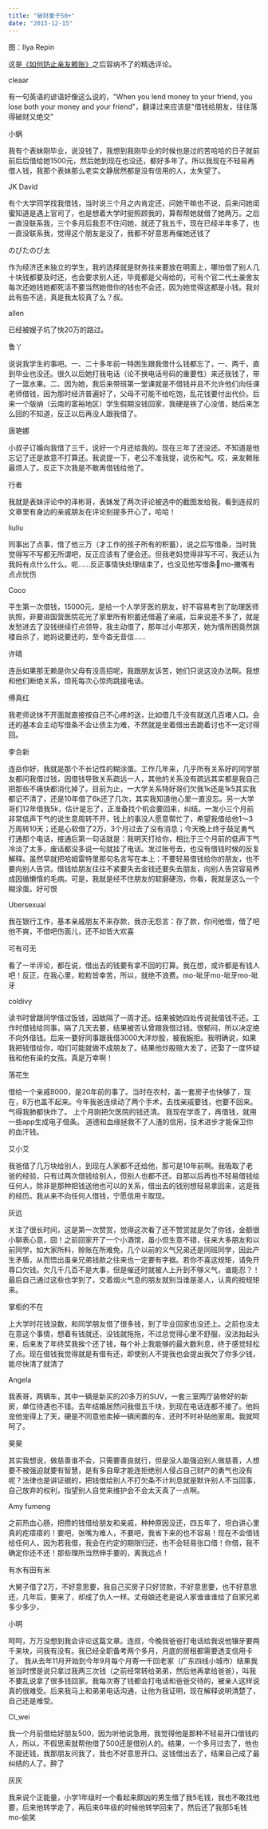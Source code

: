 ```yaml
---
title: "破财童子50+"
date: "2015-12-15"
---
```


图：Ilya Repin

这是[《如何防止亲友赖账》](http://mp.weixin.qq.com/s?__biz=MjM5NDU0Mjk2MQ==&mid=401054353&idx=1&sn=b4d7bc6e4569f6ce2e880a75eeddd08c&scene=21#wechat_redirect)之后容纳不了的精选评论。

cleaar

有一句英语的谚语好像这么说的，"When you lend money to your friend, you lose both your money and your friend"，翻译过来应该是"借钱给朋友，往往落得破财又绝交"

小蜗

我有个表妹刚毕业，说没钱了，我想到我刚毕业的时候也是过的苦哈哈的日子就前前后后借给她1500元，然后她到现在也没还，都好多年了。所以我现在不轻易再借人钱，我那个表妹那么老实文静居然都是没有信用的人，太失望了。

JK David

有个大学同学找我借钱，当时说三个月之内肯定还，问她干嘛也不说，后来问她闺蜜知道是遇上官司了，也是想着大学时挺照顾我的，算帮帮她就借了她两万。之后一直没联系我，三个多月后我忍不住问她，就还了我五千，现在已经半年多了，也一直没联系我，觉得这个朋友是没了，我都不好意思再催她还钱了

のびたのび太

作为经济还未独立的学生，我的选择就是财务往来要放在明面上，哪怕借了别人几十块钱都要及时还，也会要求别人还，毕竟都是父母给的，可有个官二代土豪舍友每次还她钱她都死活不要当然她借你的钱也不会还，因为她觉得这都是小钱。我对此有些不适，真是我太较真了么？叔。

allen

已经被嫂子坑了快20万的路过。

鲁丫

说说我学生的事吧。一、二十多年前一特困生跟我借什么钱都忘了，一、两千，直到毕业也没还。很久以后她打我电话（论不换电话号码的重要性）来还我钱了，带了一篮水果。二、因为她，我后来带班第一堂课就是不借钱并且不允许他们向任课老师借钱，因为那时经济普遍好了，父母不可能不给吃饱，乱花钱要付出代价。后来一个版纳（云南的富裕地区）学生假期没钱回家，我硬是铁了心没借，她后来怎么回的不知道，反正以后再没人跟我借了。

唐艳娜

小叔子订婚向我借了三千，说好一个月还给我的。现在三年了还没还。不知道是他忘记了还是故意不打算还。我说提一下，老公不准我提，说伤和气。哎，亲友赖账最烦人了。反正下次我是不敢再借钱给他了。  

行者

我就是表妹评论中的泽彬哥，表妹发了两次评论被选中的截图发给我，看到连叔的文章里有身边的亲戚朋友在评论别提多开心了，哈哈！

liuliu

同事出了点事，借了他三万（才工作的孩子所有的积蓄），说之后写借条，当时我觉得写不写都无所谓吧，反正应该有了便会还。但我老妈觉得非写不可，我还认为我妈有点什么什么。呃……反正事情快处理结束了，也没见他写借条mo-撇嘴有点点忧伤

Coco

平生第一次借钱，15000元，是给一个人学牙医的朋友，好不容易考到了助理医师执照，非要进国营医院花光了家里所有积蓄还借遍了亲戚，后来说差不多了，就是发愁进去了没钱继续打点领导，我主动借了，那年过小年那天，她为情所困竟然跳楼自杀了，她妈说要还的，至今杳无音信……

许晴

连岳如果那无赖是你父母有没高招呢，我跟朋友诉苦，她们只说这没办法啊。我想和他们断绝关系，烦死每次心惊肉跳接电话。

傅真红

我老师说抹不开面就直接按自己不心疼的送，比如借几千没有就送几百堵人口。会还的基本会主动写借条不会让债主为难，不然就是坐着借出去跪着讨也不一定讨得回。

李合新

连岳你好，我就是那个不长记性的糊涂蛋。工作几年来，几乎所有关系好的同学朋友都问我借过钱，因借钱导致关系疏远一人，其他的关系没有疏远其实都是我自己把那些不痛快都消化掉了。目前为止，一大学关系特好哥们欠我1k还是1k5其实我都记不清了，还是10年借了6k还了几次，其实我知道他心里一直没忘。另一大学哥们12年借我5k，估计是忘了，正准备找个机会要回来，纠结。一发小三个月前非常低声下气的说生意周转不开，钱上的事没人愿意帮忙了，希望我借给他1～3万周转10天；还是心软借了2万，3个月过去了没有消息；今天晚上终于鼓足勇气打通那个电话，接通后第一句话就是：我明天打给你，相比于三个月前的低声下气冷淡了太多，废话都没多说一句就挂了电话。发过账号去，也没有借钱时候的反复解释。虽然早就把哈姆雷特里那句名言写在本上：不要轻易借钱给你的朋友，也不要向别人告贷。借钱给朋友往往不紧要失去金钱还要失去朋友，向别人告贷容易养成因循懒惰的毛病。可是，我就是经不住朋友的软磨硬泡，你看，我就是这么一个糊涂蛋。好可恨

Ubersexual

我在银行工作，基本亲戚朋友不来存款，我亦无怨言：存了款，你问他借，借了吧他不爽，不借吧伤面儿，还不如皆大欢喜

可有可无

看了一半评论，都在说，借出去的钱要有拿不回的打算。我在想，或许都是有钱人吧！反正，在我心里，粒粒皆幸苦，所以，就绝不浪费。mo-呲牙mo-呲牙mo-呲牙

coldivy

读书时曾跟同学借过饭钱，因故隔了一周才还。结果被她四处传说我借钱不还。工作时借钱给同事，隔了几天去要，结果被否认曾跟我借过钱。很郁闷，所以决定绝不向外借钱。后来一要好同事跟我借3000大洋炒股，被我婉拒。我明确说，如果我把钱借给你，咱们可能就做不成朋友了。结果他炒股赔大发了，还娶了一度怀疑我和他有染的女孩。真是万幸啊！

落花生

借给一个亲戚8000，是20年前的事了。当时在农村，盖一套房子也快够了，现在，8万也盖不起来。今年我爸连续动了两个手术，去找亲戚要钱，也要不回来。气得我肺都快炸了。 上个月刚把欠医院的钱还清。 我现在学乖了，再借钱，就用一些app生成电子借条。 道德和血缘拯救不了人渣的信用，技术进步才能保卫你的血汗钱。

艾小艾

我爸借了几万块给别人，到现在人家都不还给他，那可是10年前啊。我吸取了老爸的经验，只有过两次借钱给别人，但别人也都不还。自那以后再也不轻易借钱给任何人，除非是那种把钱送他也可以的关系，借出去的钱别想轻易拿回来，这是我的经历。我从来不向任何人借钱，宁愿信用卡取现。

灰远

关注了很长时间，这是第一次赞赏，觉得这次看了还不赞赏就是欠了你钱，金额很小聊表心意，囧！之前回家开了一个小酒馆，虽小但生意不错，往来大多朋友和以前同学，如大家所料，赊账在所难免，几个以前的义气兄弟还是同班同学，因此产生矛盾，从而悟出虽亲兄弟钱款之往来也一定要有字据。若你不喜这规矩，请免开尊口欠钱。欠几千几百不是大事，但是催还时就被人上升到不够义气，谁能忍？！最后自己通过这些也学到了，交着烟火气息的朋友就别当谁是圣人，认真的按规矩来。

掌柜的不在

上大学时花钱没数，和同学朋友借了很多钱，到了毕业回家也没还上。之前也没太在意这个事情，想着有钱就还，没钱就拖拖，不过总觉得心里不舒服，没法抬起头来，后来发了年终奖我挨个还了钱，每个补上我能够的最大数利息，终于感觉轻松了点。现在借钱我觉得就是有借有还，即使别人不提我也会提出我欠了你多少钱，能尽快清了就清了

Angela

我表哥，两辆车，其中一辆是新买的20多万的SUV，一套三室两厅装修好的新房，单位待遇也不错。去年结婚居然问我借五千块，到现在电话连都不接了。他妈宠他宠得上了天，硬是不同意他卖掉一辆闲置的车，还时不时补贴他家用。我就呵呵了。

昊昊

其实我想说，做慈善谁不会，只需要善良就行，但是没人能强迫别人做慈善，人想要不被强迫就要有智慧，是有多自卑才能连拒绝别人侵占自己财产的勇气也没有呢？法律也是讲证据的，把钱借给别人不打欠条不计利息就是默许别人不当回事，自己放弃的权利，指望别人自觉来维护会不会太天真了一点啊。

Amy fumeng

之前热血心肠，把攒的钱借给朋友和亲戚，种种原因没还，四五年了，坦白讲心里真的疙瘩瘩的！要吧，张嘴为难人，不要吧，我省下来的也不容易！现在不会借钱给任何人，因为若我借，我会在约定的期限归还，也不会轻易张口借！你借，我不确定你还不还！那些理所当然伸手要的，离我远点！

有水有田有米

大舅子借了2万，不好意思要，我自己买房子只好贷款，不好意思要，也不好意思还，几年后，要来了，却成了仇人一样。丈母娘还老是说人家谁谁谁给了自家兄弟多少多少，

小明

呵呵，万万没想到我会评论这篇文章。连叔，今晚我爸爸打电话给我说他镶牙要两千来块，问我有没有。我已经全职备考两个多月，月底的房租都需要透支信用卡了。 我从去年11月开始到今年9月每个月寄一千回老家（广东四线小城市）结果我爸当时愣是说只拿过我两三次钱（之前经常转给弟弟，然后他再拿给爸爸），叫我不要乱说拿了很多钱回家。我每次寄了钱都会打电话和爸爸交待的，被亲人这样说真的很难受。后来我马上和弟弟电话沟通，让他为我证明，现在解释说明清楚了，自己还是难受。

CI\_wei

我一个月前借给好朋友500，因为听他说急用，我觉得他是那种不轻易开口借钱的人，所以，不假思索就帮他借了500还是借别人的。结果，一个多月过去了，他也不提还钱，我那朋友问我了，我也不好意思开口。这钱借出去了，结果自己成了最纠结的人了。醉了

灰灰

我来说个正能量，小学1年级时一个看起来颇凶的男生借了我5毛钱，我也不敢找他要，后来他转学走了，再后来6年级的时候他转学回来了，然后还了我那5毛钱mo-偷笑
